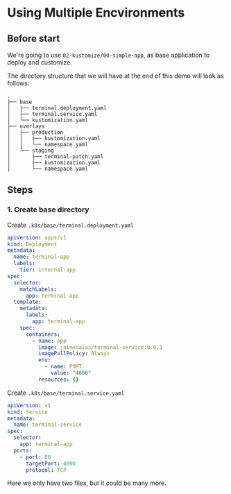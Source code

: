 # Using Multiple Encvironments

## Before start

We're going to use `02-kustomize/00-simple-app`, as base application to deploy and customize.

The directory structure that we will have at the end of this demo will look as follows:

```
.
├── base
│   ├── terminal.deployment.yaml
│   ├── terminal.service.yaml
│   └── kustomization.yaml
├── overlays
│   ├── production
│   │   ├── kustomization.yaml
│   │   └── namespace.yaml
│   └── staging
│       ├── terminal-patch.yaml
│       ├── kustomization.yaml
│       └── namespace.yaml
```

## Steps

### 1.  Create base directory

Create `.k8s/base/terminal.deployment.yaml`

```yaml
apiVersion: apps/v1
kind: Deployment
metadata:
  name: terminal-app
  labels:
    tier: internal-app
spec:
  selector:
    matchLabels:
      app: terminal-app
  template:
    metadata:
      labels:
        app: terminal-app
    spec:
      containers:
        - name: app
          image: jaimesalas/terminal-service:0.0.1
          imagePullPolicy: Always
          env:
            - name: PORT
              value: "4000"
          resources: {}

```

Create `.k8s/base/terminal.service.yaml`

```yaml
apiVersion: v1
kind: Service
metadata:
  name: terminal-service
spec:
  selector:
    app: terminal-app
  ports:
    - port: 80
      targetPort: 4000
      protocol: TCP

```

Here we only have two files, but it could be many more.